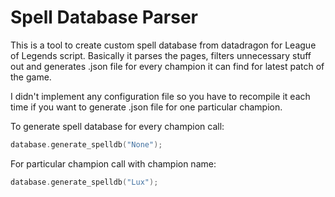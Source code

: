 # Spell Database Parser
This is a tool to create custom spell database from datadragon for League of Legends script.
Basically it parses the pages, filters unnecessary stuff out and generates .json file for every champion it can find for latest patch of the game.

I didn't implement any configuration file so you have to recompile it each time if you want to generate .json file for one particular champion.

To generate spell database for every champion call:
```cpp
database.generate_spelldb("None");
```

For particular champion call with champion name:
```cpp
database.generate_spelldb("Lux");
```